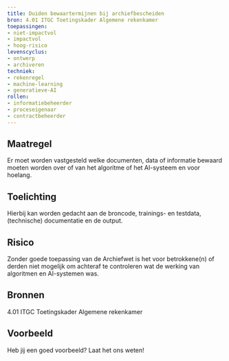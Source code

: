 ```yaml
---
title: Duiden bewaartermijnen bij archiefbescheiden
bron: 4.01 ITGC Toetingskader Algemene rekenkamer
toepassingen:
- niet-impactvol
- impactvol
- hoog-risico
levenscyclus:
- ontwerp
- archiveren
techniek:
- rekenregel
- machine-learning
- generatieve-AI
rollen:
- informatiebeheerder
- proceseigenaar
- contractbeheerder
---
```


<!-- tags -->

## Maatregel
Er moet worden vastgesteld welke documenten, data of informatie bewaard moeten worden over of van het algoritme of het AI-systeem en voor hoelang. 

## Toelichting
Hierbij kan worden gedacht aan de broncode, trainings- en testdata, (technische) documentatie en de output. 

## Risico
Zonder goede toepassing van de Archiefwet is het voor betrokkene(n) of derden niet mogelijk om achteraf te controleren wat de werking van algoritmen en AI-systemen was.

## Bronnen
4.01 ITGC Toetingskader Algemene rekenkamer

## Voorbeeld
Heb jij een goed voorbeeld? Laat het ons weten!
